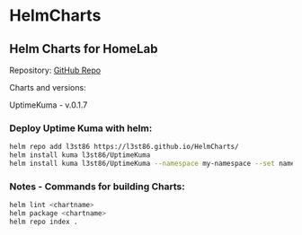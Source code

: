 # HelmCharts

## Helm Charts for HomeLab
Repository: [GitHub Repo](https://github.com/L3st86/HelmCharts)

Charts and versions:

UptimeKuma - v.0.1.7
### Deploy Uptime Kuma with helm:
```sh
helm repo add l3st86 https://l3st86.github.io/HelmCharts/
helm install kuma l3st86/UptimeKuma
helm install kuma l3st86/UptimeKuma --namespace my-namespace --set namespace=my-namespace
```


### Notes - Commands for building Charts:
```sh
helm lint <chartname>
helm package <chartname>
helm repo index .
```